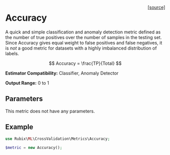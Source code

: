 <span style="float:right;"><a href="https://github.com/RubixML/ML/blob/master/src/CrossValidation/Metrics/Accuracy.php">[source]</a></span>

# Accuracy
A quick and simple classification and anomaly detection metric defined as the number of true positives over the number of samples in the testing set. Since Accuracy gives equal weight to false positives and false negatives, it is *not* a good metric for datasets with a highly imbalanced distribution of labels.

$$
Accuracy = \frac{TP}{Total}
$$

**Estimator Compatibility:** Classifier, Anomaly Detector

**Output Range:** 0 to 1

## Parameters
This metric does not have any parameters.

## Example
```php
use Rubix\ML\CrossValidation\Metrics\Accuracy;

$metric = new Accuracy();
```